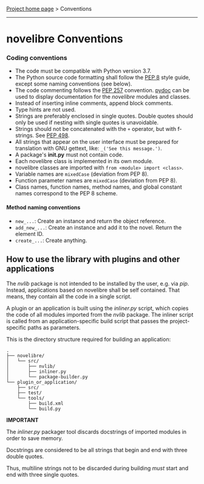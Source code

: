 [Project home page](../) > Conventions

---

# novelibre Conventions


### Coding conventions

- The code must be compatible with Python version 3.7. 
- The Python source code formatting shall follow the [PEP 8](https://peps.python.org/pep-0008/) style guide, 
  except some naming conventions (see below).
- The code commenting follows the [PEP 257](https://peps.python.org/pep-0257) convention. [pydoc](https://docs.python.org/3/library/pydoc.html) can be used to display documentation for the *novelibre* modules and classes.
- Instead of inserting inline comments, append block comments.
- Type hints are not used.
- Strings are preferably enclosed in single quotes. Double quotes should only be used if nesting with single quotes is unavoidable.
- Strings should not be concatenated with the `+` operator, but with f-strings. See [PEP 498](https://peps.python.org/pep-0498/).
- All strings that appear on the user interface must be prepared for translation with GNU gettext, like: `_('See this message.')`.
- A package's **__init__.py** must not contain code.
- Each novelibre class is implemented in its own module.
- novelibre classes are imported with `from <module> import <class>`.
- Variable names are `mixedCase` (deviation from PEP 8).
- Function parameter names are `mixedCase` (deviation from PEP 8).
- Class names, function names, method names, and global constant names correspond to the PEP 8 scheme.


#### Method naming conventions

- `new_...`: Create an instance and return the object reference.
- `add_new_...`: Create an instance and add it to the novel. Return the element ID.
- `create_...`: Create anything.


## How to use the library with plugins and other applications

The *nvlib* package is not intended to be installed by the user, e.g. via *pip*. 
Instead, applications based on novelibre shall be self contained. That means, they contain all the code in a single script.

A plugin or an application is built using the *inliner.py* script, which copies the code of all modules imported from the *nvlib* package.
The inliner script is called from an application-specific build script that passes the project-specific paths as parameters.

This is the directory structure required for building an application:

```
.
├── novelibre/
│   └── src/
│       ├── nvlib/
│       ├── inliner.py
│       └── package-builder.py
└── plugin_or_application/
    ├── src/
    ├── test/
    └── tools/ 
        ├── build.xml
        └── build.py
```

**IMPORTANT**

The *inliner.py* packager tool discards docstrings of imported modules in order to save memory. 

Docstrings are considered to be all strings that begin and end with three double quotes.

Thus, multiline strings not to be discarded during building *must* start and end with three single quotes. 



